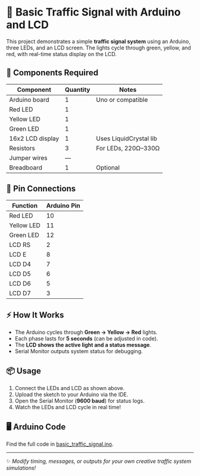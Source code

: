 # 🚦 Basic Traffic Signal with Arduino and LCD

This project demonstrates a simple **traffic signal system** using an Arduino, three LEDs, and an LCD screen. The lights cycle through green, yellow, and red, with real-time status display on the LCD.

## 🧰 Components Required

| Component         | Quantity | Notes                    |
|-------------------|----------|--------------------------|
| Arduino board     | 1        | Uno or compatible        |
| Red LED           | 1        |                          |
| Yellow LED        | 1        |                          |
| Green LED         | 1        |                          |
| 16x2 LCD display  | 1        | Uses LiquidCrystal lib   |
| Resistors         | 3        | For LEDs, 220Ω–330Ω      |
| Jumper wires      | —        |                          |
| Breadboard        | 1        | Optional                 |

## 📝 Pin Connections

| Function         | Arduino Pin |
|------------------|-------------|
| Red LED          | 10          |
| Yellow LED       | 11          |
| Green LED        | 12          |
| LCD RS           | 2           |
| LCD E            | 8           |
| LCD D4           | 7           |
| LCD D5           | 6           |
| LCD D6           | 5           |
| LCD D7           | 3           |

## ⚡ How It Works

- The Arduino cycles through **Green → Yellow → Red** lights.
- Each phase lasts for **5 seconds** (can be adjusted in code).
- The **LCD shows the active light and a status message**.
- Serial Monitor outputs system status for debugging.


## 📦 Usage

1. Connect the LEDs and LCD as shown above.
2. Upload the sketch to your Arduino via the IDE.
3. Open the Serial Monitor (**9600 baud**) for status logs.
4. Watch the LEDs and LCD cycle in real time!

## 🖥️ Arduino Code

Find the full code in [basic_traffic_signal.ino](basic_traffic_signal.ino).

---

✨ *Modify timing, messages, or outputs for your own creative traffic system simulations!*



